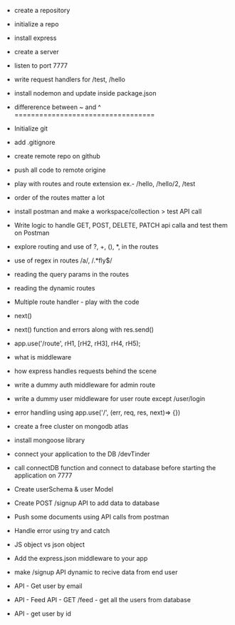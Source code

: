 - create a repository
- initialize a repo
- install express
- create a server
- listen to port 7777
- write request handlers for /test, /hello
- install nodemon and update inside package.json
- differerence between ~ and ^
==================================

- Initialize git
- add .gitignore
- create remote repo on github
- push all code to remote origine
- play with routes and route extension ex.- /hello, /hello/2, /test
- order of the routes matter a lot
- install postman and make a workspace/collection > test API call
- Write logic to handle GET, POST, DELETE, PATCH api calla and test them on Postman

- explore routing and use of ?, +, (), *, in the routes
- use of regex in routes /a/, /.*fly$/
- reading the query params in the routes
- reading the dynamic routes 

- Multiple route handler - play with the code
- next()
- next() function and errors along with res.send()
- app.use('/route', rH1, [rH2, rH3], rH4, rH5);

- what is middleware 
- how express handles requests behind the scene

- write a dummy auth middleware for admin route
- write a dummy user middleware for user route except /user/login

- error handling using app.use('/', (err, req, res, next)=> {})

- create a free cluster on mongodb atlas
- install mongoose library
- connect your application to the DB <connection-url>/devTinder
- call connectDB function and connect to database before starting the application on 7777 

- Create userSchema & user Model
- Create POST /signup API to add data to database
- Push some documents using API calls from postman
- Handle error using try and catch

- JS object vs json object
- Add the express.json middleware to your app
- make /signup API dynamic to recive data from end user  
- API - Get user by email
- API - Feed API - GET /feed - get all the users from database
- API - get user by id 

